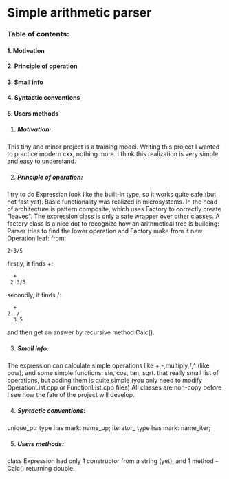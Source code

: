 
# Simple arithmetic parser #

### Table of contents: ###

#### 1. Motivation ####
#### 2. Principle of operation ####
#### 3. Small info ####
#### 4. Syntactic conventions ####
#### 5. Users methods ####

1. ##### Motivation: #####
This tiny and minor project is a training model.
Writing this project I wanted to practice modern cxx, nothing more.
I think this realization is very simple and easy to understand.

2. ##### Principle of operation: #####
I try to do Expression look like the built-in type,
so it works quite safe (but not fast yet).
Basic functionality was realized in microsystems.
In the head of architecture is pattern composite, which uses Factory to correctly create "leaves".
The expression class is only a safe wrapper over other classes.
A factory class is a nice dot to recognize how an arithmetical tree is building:
Parser tries to find the lower operation and Factory make from it new Operation leaf:
from:

    2+3/5
firstly, it finds +:

	  +
	 2 3/5
secondly, it finds /:

      +
    2  /
      3 5
and then get an answer by recursive method Calc().

3. ##### Small info: #####
The expression can calculate simple operations like +,-,multiply,/,^ (like pow), and some simple functions: 
sin, cos, tan, sqrt. that really small list of operations, but adding them is quite simple 
(you only need to modify OperationList.cpp or FunctionList.cpp files)
All classes are non-copy before I see how the fate of the project will develop.

4. ##### Syntactic conventions: #####
unique_ptr type has mark: name_up;
iterator_ type has mark: name_iter;

5. ##### Users methods: #####
class Expression had only 1 constructor from a string (yet), 
and 1 method - Calc() returning double.